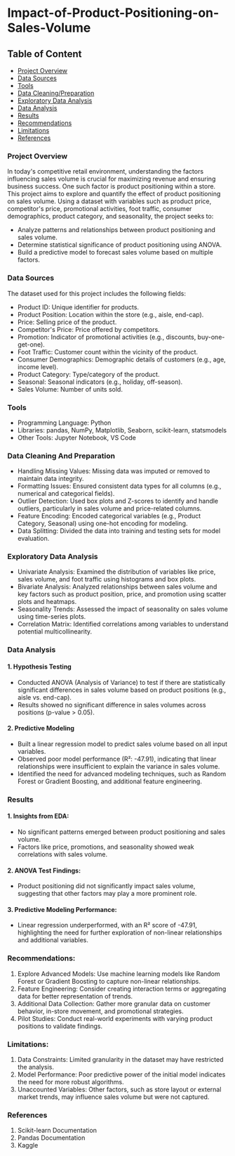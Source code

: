 # Impact-of-Product-Positioning-on-Sales-Volume

## Table of Content
- [Project Overview](#project-overview)
- [Data Sources](#data-sources)
- [Tools](#tools)
- [Data Cleaning/Preparation](#data-cleaning-and-preparation)
- [Exploratory Data Analysis](#exploratory-data-analysis)
- [Data Analysis](#data-analysis)
- [Results](#results)
- [Recommendations](#recommendations)
- [Limitations](#limitations)
- [References](#references)

### Project Overview
In today's competitive retail environment, understanding the factors influencing sales volume is crucial for maximizing revenue and ensuring business success. One such factor is product positioning within a store. This project aims to explore and quantify the effect of product positioning on sales volume. Using a dataset with variables such as product price, competitor's price, promotional activities, foot traffic, consumer demographics, product category, and seasonality, the project seeks to:

- Analyze patterns and relationships between product positioning and sales volume.
- Determine statistical significance of product positioning using ANOVA.
- Build a predictive model to forecast sales volume based on multiple factors.

### Data Sources
The dataset used for this project includes the following fields:

- Product ID: Unique identifier for products.
- Product Position: Location within the store (e.g., aisle, end-cap).
- Price: Selling price of the product.
- Competitor's Price: Price offered by competitors.
- Promotion: Indicator of promotional activities (e.g., discounts, buy-one-get-one).
- Foot Traffic: Customer count within the vicinity of the product.
- Consumer Demographics: Demographic details of customers (e.g., age, income level).
- Product Category: Type/category of the product.
- Seasonal: Seasonal indicators (e.g., holiday, off-season).
- Sales Volume: Number of units sold.

### Tools
- Programming Language: Python
- Libraries: pandas, NumPy, Matplotlib, Seaborn, scikit-learn, statsmodels
- Other Tools: Jupyter Notebook, VS Code

### Data Cleaning And Preparation
- Handling Missing Values: Missing data was imputed or removed to maintain data integrity.
- Formatting Issues: Ensured consistent data types for all columns (e.g., numerical and categorical fields).
- Outlier Detection: Used box plots and Z-scores to identify and handle outliers, particularly in sales volume and price-related columns.
- Feature Encoding: Encoded categorical variables (e.g., Product Category, Seasonal) using one-hot encoding for modeling.
- Data Splitting: Divided the data into training and testing sets for model evaluation.

### Exploratory Data Analysis
- Univariate Analysis: Examined the distribution of variables like price, sales volume, and foot traffic using histograms and box plots.
- Bivariate Analysis: Analyzed relationships between sales volume and key factors such as product position, price, and promotion using scatter plots and heatmaps.
- Seasonality Trends: Assessed the impact of seasonality on sales volume using time-series plots.
- Correlation Matrix: Identified correlations among variables to understand potential multicollinearity.

### Data Analysis
#### 1. Hypothesis Testing
- Conducted ANOVA (Analysis of Variance) to test if there are statistically significant differences in sales volume based on product positions (e.g., aisle vs. end-cap).
- Results showed no significant difference in sales volumes across positions (p-value > 0.05).
#### 2. Predictive Modeling
- Built a linear regression model to predict sales volume based on all input variables.
- Observed poor model performance (R²: -47.91), indicating that linear relationships were insufficient to explain the variance in sales volume.
- Identified the need for advanced modeling techniques, such as Random Forest or Gradient Boosting, and additional feature engineering.

### Results
#### 1. Insights from EDA:
- No significant patterns emerged between product positioning and sales volume.
- Factors like price, promotions, and seasonality showed weak correlations with sales volume.
#### 2. ANOVA Test Findings:
- Product positioning did not significantly impact sales volume, suggesting that other factors may play a more prominent role.
#### 3. Predictive Modeling Performance:
- Linear regression underperformed, with an R² score of -47.91, highlighting the need for further exploration of non-linear relationships and additional variables.

### Recommendations:
1. Explore Advanced Models: Use machine learning models like Random Forest or Gradient Boosting to capture non-linear relationships.
2. Feature Engineering: Consider creating interaction terms or aggregating data for better representation of trends.
3. Additional Data Collection: Gather more granular data on customer behavior, in-store movement, and promotional strategies.
4. Pilot Studies: Conduct real-world experiments with varying product positions to validate findings.

### Limitations:
1. Data Constraints: Limited granularity in the dataset may have restricted the analysis.
2. Model Performance: Poor predictive power of the initial model indicates the need for more robust algorithms.
3. Unaccounted Variables: Other factors, such as store layout or external market trends, may influence sales volume but were not captured.

### References
1. Scikit-learn Documentation
2. Pandas Documentation
3. Kaggle
